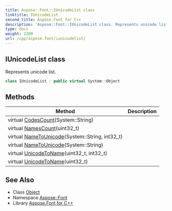 ```yaml
---
title: Aspose::Font::IUnicodeList class
linktitle: IUnicodeList
second_title: Aspose.Font for C++
description: 'Aspose::Font::IUnicodeList class. Represents unicode list in C++.'
type: docs
weight: 2200
url: /cpp/aspose.font/iunicodelist/
---
```

## IUnicodeList class


Represents unicode list.

```cpp
class IUnicodeList : public virtual System::Object
```

## Methods

| Method | Description |
| --- | --- |
| virtual [CodesCount](./codescount/)(System::String) |  |
| virtual [NamesCount](./namescount/)(uint32_t) |  |
| virtual [NameToUnicode](./nametounicode/)(System::String, int32_t) |  |
| virtual [NameToUnicode](./nametounicode/)(System::String) |  |
| virtual [UnicodeToName](./unicodetoname/)(uint32_t, int32_t) |  |
| virtual [UnicodeToName](./unicodetoname/)(uint32_t) |  |
## See Also

* Class [Object](../../system/object/)
* Namespace [Aspose::Font](../)
* Library [Aspose.Font for C++](../../)

